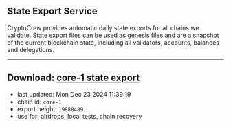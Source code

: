 ## State Export Service
CryptoCrew provides automatic daily state exports for all chains we validate. State export files can be used as genesis files and are a snapshot of the current blockchain state, including all validators, accounts, balances and delegations.

---
**Download: [core-1 state export](https://dl-eu2.ccvalidators.com/SERVICE/persistence/core-1_export_19888489.json)**
---

- last updated: Mon Dec 23 2024 11:39:19
- chain id: `core-1`
- export height: `19888489`
- use for: airdrops, local tests, chain recovery
